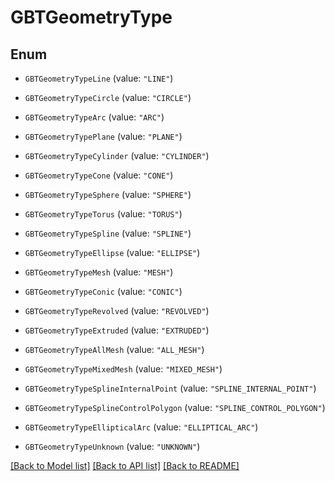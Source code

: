 # GBTGeometryType

## Enum


* `GBTGeometryTypeLine` (value: `"LINE"`)

* `GBTGeometryTypeCircle` (value: `"CIRCLE"`)

* `GBTGeometryTypeArc` (value: `"ARC"`)

* `GBTGeometryTypePlane` (value: `"PLANE"`)

* `GBTGeometryTypeCylinder` (value: `"CYLINDER"`)

* `GBTGeometryTypeCone` (value: `"CONE"`)

* `GBTGeometryTypeSphere` (value: `"SPHERE"`)

* `GBTGeometryTypeTorus` (value: `"TORUS"`)

* `GBTGeometryTypeSpline` (value: `"SPLINE"`)

* `GBTGeometryTypeEllipse` (value: `"ELLIPSE"`)

* `GBTGeometryTypeMesh` (value: `"MESH"`)

* `GBTGeometryTypeConic` (value: `"CONIC"`)

* `GBTGeometryTypeRevolved` (value: `"REVOLVED"`)

* `GBTGeometryTypeExtruded` (value: `"EXTRUDED"`)

* `GBTGeometryTypeAllMesh` (value: `"ALL_MESH"`)

* `GBTGeometryTypeMixedMesh` (value: `"MIXED_MESH"`)

* `GBTGeometryTypeSplineInternalPoint` (value: `"SPLINE_INTERNAL_POINT"`)

* `GBTGeometryTypeSplineControlPolygon` (value: `"SPLINE_CONTROL_POLYGON"`)

* `GBTGeometryTypeEllipticalArc` (value: `"ELLIPTICAL_ARC"`)

* `GBTGeometryTypeUnknown` (value: `"UNKNOWN"`)


[[Back to Model list]](../README.md#documentation-for-models) [[Back to API list]](../README.md#documentation-for-api-endpoints) [[Back to README]](../README.md)


